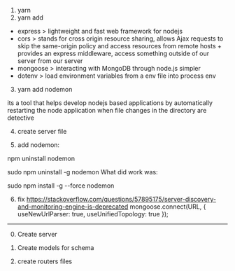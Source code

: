 1. yarn
2. yarn add

- express > lightweight and fast web framework for nodejs
- cors > stands for cross origin resource sharing, allows Ajax requests to skip the same-origin policy and access resources from remote hosts + provides an express middleware, access something outside of our server from our server
- mongoose > interacting with MongoDB through node.js simpler
- dotenv > load environment variables from a env file into process env

3. yarn add nodemon

its a tool that helps develop nodejs based applications by automatically restarting the node application when file changes in the directory are detective

4. create server file

5. add nodemon:

npm uninstall nodemon

sudo npm uninstall -g nodemon
What did work was:

sudo npm install -g --force nodemon

6. fix https://stackoverflow.com/questions/57895175/server-discovery-and-monitoring-engine-is-deprecated
   mongoose.connect(URL, { useNewUrlParser: true, useUnifiedTopology: true });

---

0. Create server

1. Create models for schema
2. create routers files
